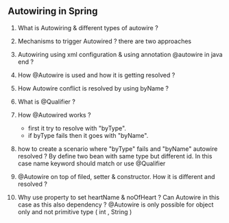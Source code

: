 ## Autowiring in Spring ##


1. What is Autowiring & different types of autowire ?
2. Mechanisms to trigger Autowired ? there are two approaches
3. Autowiring using xml configuration & using annotation @autowire in java end ?
4. How @Autowire is used and how it is getting resolved ?
5. How Autowire conflict is resolved by using byName ?
6. What is @Qualifier ? 
7. How @Autowired works ? 
    * first it try to resolve with "byType".
    * if byType fails then it goes with "byName".

8. how to create a scenario where "byType" fails and "byName" autowire resolved ? 
By define two bean with same type but different id. In this case name keyword should match or use @Qualifier

9. @Autowire on top of filed, setter & constructor. How it is different and resolved ? 

10. Why use property to set heartName & noOfHeart ? Can Autowire in this case as this also dependency ? 
@Autowire is only possible for object only and not primitive type ( int , String )
